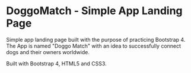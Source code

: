 # DoggoMatch - Simple App Landing Page

Simple app landing page built with the purpose of practicing Bootstrap 4. The App is named "Doggo Match" with an idea to successfully connect dogs and their owners worldwide.

Built with Bootstrap 4, HTML5 and CSS3.